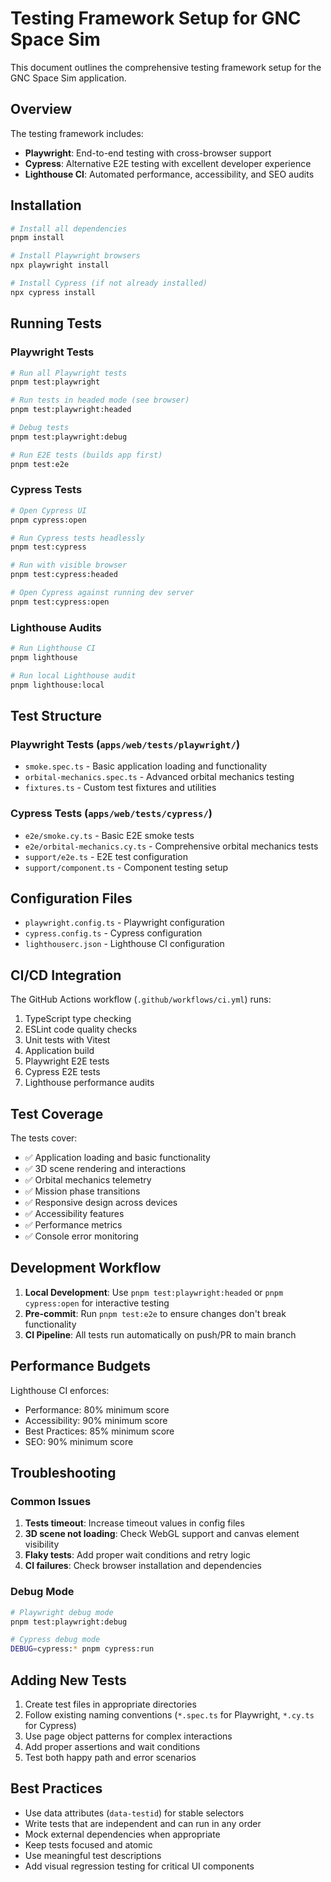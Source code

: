 # Testing Framework Setup for GNC Space Sim

This document outlines the comprehensive testing framework setup for the GNC Space Sim application.

## Overview

The testing framework includes:

- **Playwright**: End-to-end testing with cross-browser support
- **Cypress**: Alternative E2E testing with excellent developer experience
- **Lighthouse CI**: Automated performance, accessibility, and SEO audits

## Installation

```bash
# Install all dependencies
pnpm install

# Install Playwright browsers
npx playwright install

# Install Cypress (if not already installed)
npx cypress install
```

## Running Tests

### Playwright Tests

```bash
# Run all Playwright tests
pnpm test:playwright

# Run tests in headed mode (see browser)
pnpm test:playwright:headed

# Debug tests
pnpm test:playwright:debug

# Run E2E tests (builds app first)
pnpm test:e2e
```

### Cypress Tests

```bash
# Open Cypress UI
pnpm cypress:open

# Run Cypress tests headlessly
pnpm test:cypress

# Run with visible browser
pnpm test:cypress:headed

# Open Cypress against running dev server
pnpm test:cypress:open
```

### Lighthouse Audits

```bash
# Run Lighthouse CI
pnpm lighthouse

# Run local Lighthouse audit
pnpm lighthouse:local
```

## Test Structure

### Playwright Tests (`apps/web/tests/playwright/`)

- `smoke.spec.ts` - Basic application loading and functionality
- `orbital-mechanics.spec.ts` - Advanced orbital mechanics testing
- `fixtures.ts` - Custom test fixtures and utilities

### Cypress Tests (`apps/web/tests/cypress/`)

- `e2e/smoke.cy.ts` - Basic E2E smoke tests
- `e2e/orbital-mechanics.cy.ts` - Comprehensive orbital mechanics tests
- `support/e2e.ts` - E2E test configuration
- `support/component.ts` - Component testing setup

## Configuration Files

- `playwright.config.ts` - Playwright configuration
- `cypress.config.ts` - Cypress configuration
- `lighthouserc.json` - Lighthouse CI configuration

## CI/CD Integration

The GitHub Actions workflow (`.github/workflows/ci.yml`) runs:

1. TypeScript type checking
2. ESLint code quality checks
3. Unit tests with Vitest
4. Application build
5. Playwright E2E tests
6. Cypress E2E tests
7. Lighthouse performance audits

## Test Coverage

The tests cover:

- ✅ Application loading and basic functionality
- ✅ 3D scene rendering and interactions
- ✅ Orbital mechanics telemetry
- ✅ Mission phase transitions
- ✅ Responsive design across devices
- ✅ Accessibility features
- ✅ Performance metrics
- ✅ Console error monitoring

## Development Workflow

1. **Local Development**: Use `pnpm test:playwright:headed` or `pnpm cypress:open` for interactive testing
2. **Pre-commit**: Run `pnpm test:e2e` to ensure changes don't break functionality
3. **CI Pipeline**: All tests run automatically on push/PR to main branch

## Performance Budgets

Lighthouse CI enforces:

- Performance: 80% minimum score
- Accessibility: 90% minimum score
- Best Practices: 85% minimum score
- SEO: 90% minimum score

## Troubleshooting

### Common Issues

1. **Tests timeout**: Increase timeout values in config files
2. **3D scene not loading**: Check WebGL support and canvas element visibility
3. **Flaky tests**: Add proper wait conditions and retry logic
4. **CI failures**: Check browser installation and dependencies

### Debug Mode

```bash
# Playwright debug mode
pnpm test:playwright:debug

# Cypress debug mode
DEBUG=cypress:* pnpm cypress:run
```

## Adding New Tests

1. Create test files in appropriate directories
2. Follow existing naming conventions (`*.spec.ts` for Playwright, `*.cy.ts` for Cypress)
3. Use page object patterns for complex interactions
4. Add proper assertions and wait conditions
5. Test both happy path and error scenarios

## Best Practices

- Use data attributes (`data-testid`) for stable selectors
- Write tests that are independent and can run in any order
- Mock external dependencies when appropriate
- Keep tests focused and atomic
- Use meaningful test descriptions
- Add visual regression testing for critical UI components
